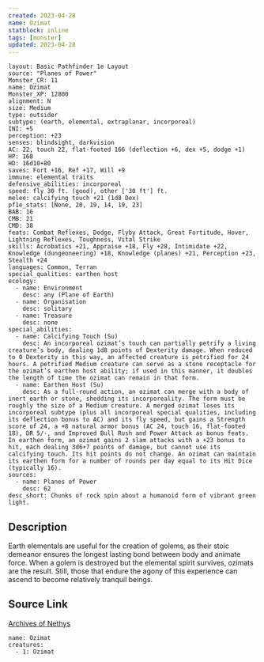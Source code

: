 ```yaml
---
created: 2023-04-28
name: Ozimat
statblock: inline
tags: [monster]
updated: 2023-04-28
---
```

```statblock
layout: Basic Pathfinder 1e Layout
source: "Planes of Power"
Monster_CR: 11
name: Ozimat
Monster_XP: 12800
alignment: N
size: Medium
type: outsider
subtype: (earth, elemental, extraplanar, incorporeal)
INI: +5
perception: +23
senses: blindsight, darkvision
AC: 22, touch 22, flat-footed 166 (deflection +6, dex +5, dodge +1)
HP: 168
HD: 16d10+80
saves: Fort +16, Ref +17, Will +9
immune: elemental traits
defensive_abilities: incorporeal
speed: fly 30 ft. (good), other ['30 ft'] ft.
melee: calcifying touch +21 (1d8 Dex)
pf1e_stats: [None, 20, 19, 14, 19, 23]
BAB: 16
CMB: 21
CMD: 38
feats: Combat Reflexes, Dodge, Flyby Attack, Great Fortitude, Hover, Lightning Reflexes, Toughness, Vital Strike
skills: Acrobatics +21, Appraise +18, Fly +28, Intimidate +22, Knowledge (dungeoneering) +18, Knowledge (planes) +21, Perception +23, Stealth +24
languages: Common, Terran
special_qualities: earthen host
ecology:
  - name: Environment
    desc: any (Plane of Earth)
  - name: Organisation
    desc: solitary
  - name: Treasure
    desc: none
special_abilities:
  - name: Calcifying Touch (Su)
    desc: An incorporeal ozimat’s touch can partially petrify a living creature’s body, dealing 1d8 points of Dexterity damage. When reduced to 0 Dexterity in this way, an affected creature is petrified for 24 hours. A petrified Medium creature can serve as a stone receptacle for the ozimat’s earthen host ability; if used in this manner, it doubles the length of time the ozimat can remain in that form.
  - name: Earthen Host (Su)
    desc: As a full-round action, an ozimat can merge with a body of inert earth or stone, shedding its incorporeality. The form must be roughly the size of a Medium creature. A merged ozimat loses its incorporeal subtype (plus all incorporeal special qualities, including its deflection bonus to AC) and its fly speed, but gains a Strength score of 24, a +8 natural armor bonus (AC 24, touch 16, flat-footed 18), DR 5/-, and Improved Bull Rush and Power Attack as bonus feats. In earthen form, an ozimat gains 2 slam attacks with a +23 bonus to hit, each dealing 3d6+7 points of damage, but cannot use its calcifying touch. Its hit points do not change. An ozimat can maintain its earthen form for a number of rounds per day equal to its Hit Dice (typically 16).
sources:
  - name: Planes of Power
    desc: 62
desc_short: Chunks of rock spin about a humanoid form of vibrant green light.
```
## Description
Earth elementals are useful for the creation of golems, as their stoic demeanor ensures the longest lasting bond between body and animate force. When a golem is destroyed but the elemental spirit survives, ozimats are the result. Still, those that endure the agony of this experience can ascend to become relatively tranquil beings.
## Source Link
[Archives of Nethys](https://aonprd.com/MonsterDisplay.aspx?ItemName=Ozimat)
```encounter-table
name: Ozimat
creatures:
  - 1: Ozimat
```

